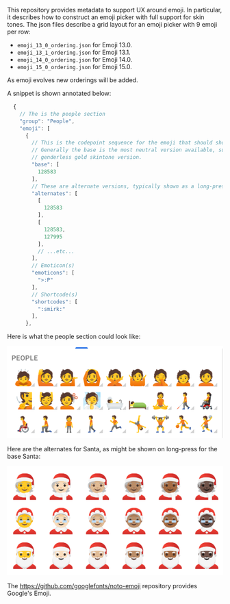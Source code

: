 This repository provides metadata to support UX around emoji. In particular, it describes how to construct an emoji picker with full support for skin tones. The json files describe a grid layout for an emoji picker with 9 emoji per row:

* `emoji_13_0_ordering.json` for Emoji 13.0.
* `emoji_13_1_ordering.json` for Emoji 13.1.
* `emoji_14_0_ordering.json` for Emoji 14.0.
* `emoji_15_0_ordering.json` for Emoji 15.0.

As emoji evolves new orderings will be added. 

A snippet is shown annotated below:

```js
  {
  	// The is the people section
    "group": "People",
    "emoji": [
      {
      	// This is the codepoint sequence for the emoji that should show in the grid
      	// Generally the base is the most neutral version available, such as the
      	// genderless gold skintone version.
        "base": [
          128583
        ],
        // These are alternate versions, typically shown as a long-press flyout
        "alternates": [
          [
            128583
          ],
          [
            128583,
            127995
          ],
          // ...etc...
        ],
        // Emoticon(s)
        "emoticons": [
          ">:P"
        ],
        // Shortcode(s)
        "shortcodes": [
          ":smirk:"
        ],
      },
```

Here is what the people section could look like:

![People](images/people.png)

Here are the alternates for Santa, as might be shown on long-press for the base Santa:

![People](images/santa-alternates.png)

The https://github.com/googlefonts/noto-emoji repository provides Google's Emoji.
